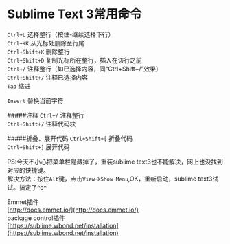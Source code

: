 <h1>Sublime Text 3常用命令</h1>

`Ctrl+L`           选择整行（按住-继续选择下行）                           
`Ctrl+KK`          从光标处删除至行尾                                      
`Ctrl+Shift+K`     删除整行     
`Ctrl+Shift+D`     复制光标所在整行，插入在该行之前     
`Ctrl+/`           注释整行（如已选择内容，同“Ctrl+Shift+/”效果）        
`Ctrl+Shift+/`     注释已选择内容    
`Tab`              缩进    
    
`Insert`           替换当前字符    

#####注释
`Ctrl+/`			注释整行			
`Ctrl+Shift+/`		注释代码块			

#####折叠、展开代码
`Ctrl+Shift+[`		折叠代码			
`Ctrl+Shift+]`		展开代码			



PS:今天不小心把菜单栏隐藏掉了，重装sublime text3也不能解决，网上也没找到对应的快捷键。      
解决方法：按住`Alt`键，点击`View`->`Show Menu`,OK，重新启动，sublime text3试试。搞定了^o^     

Emmet插件       
[http://docs.emmet.io/](http://docs.emmet.io/)      
package control插件     
[https://sublime.wbond.net/installation](https://sublime.wbond.net/installation)
